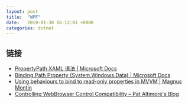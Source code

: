 ```yaml
---
layout: post
title:  "WPF"
date:   2019-01-30 16:12:01 +0800
categories: dotnet
---
```


## 链接

* [PropertyPath XAML 语法 | Microsoft Docs](https://docs.microsoft.com/zh-cn/dotnet/framework/wpf/advanced/propertypath-xaml-syntax)
* [Binding.Path Property (System.Windows.Data) &#124; Microsoft Docs](https://docs.microsoft.com/zh-cn/dotnet/api/system.windows.data.binding.path?redirectedfrom=MSDN&view=netframework-4.7.2#System_Windows_Data_Binding_Path)
* [Using behaviours to bind to read-only properties in MVVM &#124; Magnus Montin](https://blog.magnusmontin.net/2014/01/30/wpf-using-behaviours-to-bind-to-readonly-properties-in-mvvm/)
* [Controlling WebBrowser Control Compatibility – Pat Altimore's Blog](https://blogs.msdn.microsoft.com/patricka/2015/01/12/controlling-webbrowser-control-compatibility/)
